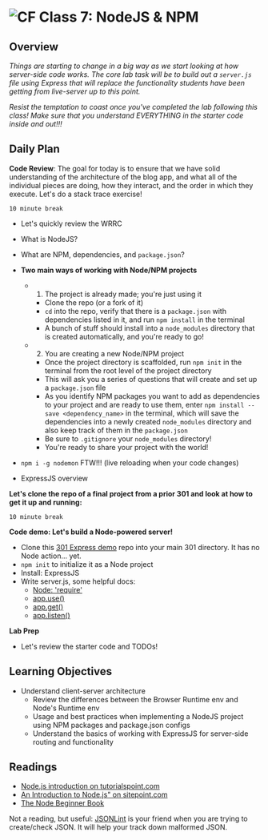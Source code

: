 # ![CF](https://i.imgur.com/7v5ASc8.png) Class 7: NodeJS & NPM

## Overview
<!-- Provide a general overview of the daily concepts and processes that will be covered in lectures and labs -->

*Things are starting to change in a big way as we start looking at how server-side code works. The core lab task will be to build out a `server.js` file using Express that will replace the functionality students have been getting from live-server up to this point.*

*Resist the temptation to coast once you've completed the lab following this class! Make sure that you understand EVERYTHING in the starter code inside and out!!!*

## Daily Plan

**Code Review**: The goal for today is to ensure that we have solid understanding of the architecture of the blog app, and what all of the individual pieces are doing, how they interact, and the order in which they execute. Let's do a stack trace exercise!

`10 minute break`

- Let's quickly review the WRRC
- What is NodeJS?
- What are NPM, dependencies, and `package.json`?

- **Two main ways of working with Node/NPM projects**
	- 1. The project is already made; you're just using it
		- Clone the repo (or a fork of it)
		- `cd` into the repo, verify that there is a `package.json` with dependencies listed in it, and run `npm install` in the terminal
		- A bunch of stuff should install into a `node_modules` directory that is created automatically, and you're ready to go!
	- 2. You are creating a new Node/NPM project
		- Once the project directory is scaffolded, run `npm init` in the terminal from the root level of the project directory
		- This will ask you a series of questions that will create and set up a `package.json` file
		- As you identify NPM packages you want to add as dependencies to your project and are ready to use them, enter `npm install --save <dependency_name>` in the terminal, which will save the dependencies into a newly created `node_modules` directory and also keep track of them in the `package.json`
		- Be sure to `.gitignore` your `node_modules` directory!
		- You're ready to share your project with the world!

- `npm i -g nodemon` FTW!!! (live reloading when your code changes)
- ExpressJS overview

**Let's clone the repo of a final project from a prior 301 and look at how to get it up and running:**

`10 minute break`

**Code demo: Let's build a Node-powered server!**

- Clone this [301 Express demo](https://github.com/samhamm/301d31-express) repo into your main 301 directory. It has no Node action... yet.
- `npm init` to initialize it as a Node project
- Install: ExpressJS
- Write server.js, some helpful docs:
	- [Node: 'require'](https://nodejs.org/api/modules.html#modules_module_require_id)
	- [app.use()](https://expressjs.com/en/api.html#app.use)
	- [app.get()](https://expressjs.com/en/api.html#app.get.method)
	- [app.listen()](https://expressjs.com/en/api.html#app.listen)

**Lab Prep**

- Let's review the starter code and TODOs!

## Learning Objectives
<!--
	ABCD:
	  Audience: Program participants
	  Behavior: Expected learning/behavior changes/results
	  Condition:
	    Circumstances that lead to change/result
	    When change/result are expected to occur
	  Degree: How much change occurs (%) for how many participants (#)
	-->

* Understand client-server architecture
	* Review the differences between the Browser Runtime env and Node's Runtime env
	* Usage and best practices when implementing a NodeJS project using NPM packages and package.json configs
	* Understand the basics of working with ExpressJS for server-side routing and functionality

## Readings
<!-- List of readings required for this content; readings being completed by the start of this lecture -->

- [Node.js introduction on tutorialspoint.com](https://www.tutorialspoint.com/nodejs/nodejs_introduction.htm)
- [An Introduction to Node.js" on sitepoint.com](https://www.sitepoint.com/an-introduction-to-node-js)
- [The Node Beginner Book](http://www.nodebeginner.org/)

Not a reading, but useful: [JSONLint](http://jsonlint.com/) is your friend when you are trying to create/check JSON. It will help your track down malformed JSON.
